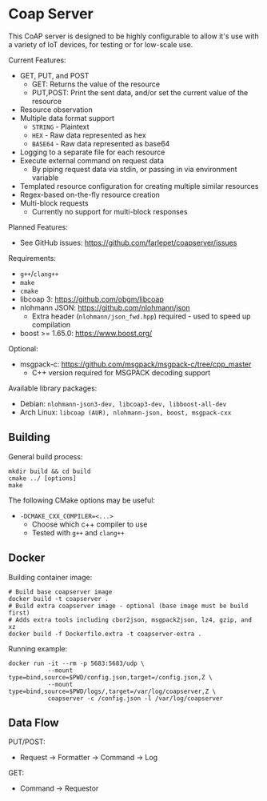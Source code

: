 Coap Server
===========

This CoAP server is designed to be highly configurable to allow it's use with a
variety of IoT devices, for testing or for low-scale use.

Current Features:
 - GET, PUT, and POST
    - GET: Returns the value of the resource
    - PUT,POST: Print the sent data, and/or set the current value of the resource
 - Resource observation
 - Multiple data format support
    - `STRING`  - Plaintext
    - `HEX`     - Raw data represented as hex
    - `BASE64`  - Raw data represented as base64
 - Logging to a separate file for each resource
 - Execute external command on request data
   - By piping request data via stdin, or passing in via environment variable
 - Templated resource configuration for creating multiple similar resources
 - Regex-based on-the-fly resource creation
 - Multi-block requests
    - Currently no support for multi-block responses

Planned Features:
 - See GitHub issues: https://github.com/farlepet/coapserver/issues

Requirements:
 - `g++`/`clang++`
 - `make`
 - `cmake`
 - libcoap 3: https://github.com/obgm/libcoap
 - nlohmann JSON: https://github.com/nlohmann/json
   - Extra header (`nlohmann/json_fwd.hpp`) required - used to speed up compilation
 - boost >= 1.65.0: https://www.boost.org/

Optional:
 - msgpack-c: https://github.com/msgpack/msgpack-c/tree/cpp_master
   - C++ version required for MSGPACK decoding support

Available library packages:
 - Debian: `nlohmann-json3-dev, libcoap3-dev, libboost-all-dev`
 - Arch Linux: `libcoap (AUR), nlohmann-json, boost, msgpack-cxx`


Building
--------
General build process:

    mkdir build && cd build
    cmake ../ [options]
    make

The following CMake options may be useful:
 - `-DCMAKE_CXX_COMPILER=<...>`
   - Choose which c++ compiler to use
   - Tested with `g++` and `clang++`

Docker
------
Building container image:

    # Build base coapserver image
    docker build -t coapserver .
    # Build extra coapserver image - optional (base image must be build first)
    # Adds extra tools including cbor2json, msgpack2json, lz4, gzip, and xz
    docker build -f Dockerfile.extra -t coapserver-extra .

Running example:

    docker run -it --rm -p 5683:5683/udp \
               --mount type=bind,source=$PWD/config.json,target=/config.json,Z \
               --mount type=bind,source=$PWD/logs/,target=/var/log/coapserver,Z \
               coapserver -c /config.json -l /var/log/coapserver

Data Flow
---------

PUT/POST:
 - Request -> Formatter -> Command -> Log

GET:
 - Command -> Requestor
